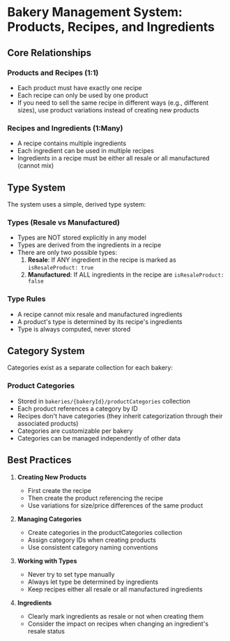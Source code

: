 # Bakery Management System: Products, Recipes, and Ingredients

## Core Relationships

### Products and Recipes (1:1)
- Each product must have exactly one recipe
- Each recipe can only be used by one product
- If you need to sell the same recipe in different ways (e.g., different sizes), use product variations instead of creating new products

### Recipes and Ingredients (1:Many)
- A recipe contains multiple ingredients
- Each ingredient can be used in multiple recipes
- Ingredients in a recipe must be either all resale or all manufactured (cannot mix)

## Type System

The system uses a simple, derived type system:

### Types (Resale vs Manufactured)
- Types are NOT stored explicitly in any model
- Types are derived from the ingredients in a recipe
- There are only two possible types:
  1. **Resale**: If ANY ingredient in the recipe is marked as `isResaleProduct: true`
  2. **Manufactured**: If ALL ingredients in the recipe are `isResaleProduct: false`

### Type Rules
- A recipe cannot mix resale and manufactured ingredients
- A product's type is determined by its recipe's ingredients
- Type is always computed, never stored

## Category System

Categories exist as a separate collection for each bakery:

### Product Categories
- Stored in `bakeries/{bakeryId}/productCategories` collection
- Each product references a category by ID
- Recipes don't have categories (they inherit categorization through their associated products)
- Categories are customizable per bakery
- Categories can be managed independently of other data

## Best Practices

1. **Creating New Products**
   - First create the recipe
   - Then create the product referencing the recipe
   - Use variations for size/price differences of the same product

2. **Managing Categories**
   - Create categories in the productCategories collection
   - Assign category IDs when creating products
   - Use consistent category naming conventions

3. **Working with Types**
   - Never try to set type manually
   - Always let type be determined by ingredients
   - Keep recipes either all resale or all manufactured ingredients

4. **Ingredients**
   - Clearly mark ingredients as resale or not when creating them
   - Consider the impact on recipes when changing an ingredient's resale status